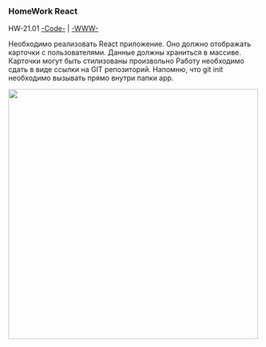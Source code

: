 ### HomeWork React

HW-21.01
[-Code-](<https://github.com/St-ton/REACT/tree/master/HomeWork/hw2101/src>) | 
[-WWW-](<https://st-ton.github.io/reacthomework>)<br/>

Необходимо реализовать React приложение. Оно должно отображать карточки с пользователями. Данные должны храниться в массиве. Карточки могут быть стилизованы произвольно Работу необходимо сдать в виде ссылки на GIT репозиторий. Напомню, что git init необходимо вызывать прямо внутри папки app.

<p align="left"><img src="https://github.com/St-ton/REACT/tree/master/HomeWork/hw2101/hw2101.jpeg" width="500"></p>
